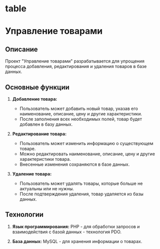 # table

# Управление товарами

## Описание

Проект "Управление товарами" разрабатывается для упрощения процесса добавления, редактирования и удаления товаров в базе данных. 

## Основные функции

1. **Добавление товара:**
   - Пользователь может добавить новый товар, указав его наименование, описание, цену и другие характеристики.
   - После заполнения всех необходимых полей, товар будет добавлен в базу данных.

2. **Редактирование товара:**
   - Пользователь может изменить информацию о существующем товаре.
   - Можно редактировать наименование, описание, цену и другие характеристики товара.
   - Внесенные изменения сохраняются в базе данных.

3. **Удаление товара:**
   - Пользователь может удалять товары, которые больше не актуальны или не нужны.
   - После подтверждения удаления, товар удаляется из базы данных.

## Технологии

1. **Язык программирования:** PHP - для обработки запросов и взаимодействия с базой данных - технология PDO.

2. **База данных:** MySQL - для хранения информации о товарах.


